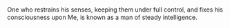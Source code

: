 One who restrains his senses, keeping them under full control, and ﬁxes his consciousness upon Me, is known as a man of steady intelligence.